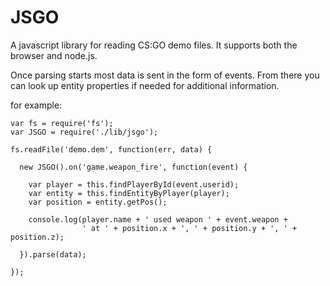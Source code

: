 JSGO
====

A javascript library for reading CS:GO demo files. It supports both the browser and node.js.

Once parsing starts most data is sent in the form of events. From there you can look up entity properties if needed for additional information.

for example:

```
var fs = require('fs');
var JSGO = require('./lib/jsgo');

fs.readFile('demo.dem', function(err, data) {

  new JSGO().on('game.weapon_fire', function(event) {
    
    var player = this.findPlayerById(event.userid);
    var entity = this.findEntityByPlayer(player);
    var position = entity.getPos();
    
    console.log(player.name + ' used weapon ' + event.weapon + 
                ' at ' + position.x + ', ' + position.y + ', ' + position.z);
  
  }).parse(data);
  
});
```
